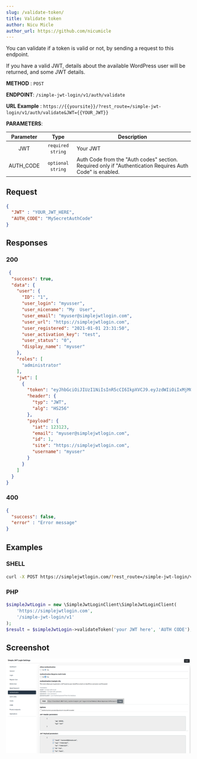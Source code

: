 ```yaml
---
slug: /validate-token/
title: Validate token
author: Nicu Micle
author_url: https://github.com/nicumicle
---
```


You can validate if a token is valid or not, by sending a request to this endpoint.

If you have a valid JWT, details about the available WordPress user will be returned, and some JWT details.


**METHOD** : `POST`

**ENDPOINT**: `/simple-jwt-login/v1/auth/validate`

**URL Example** : `https://{{yoursite}}/?rest_route=/simple-jwt-login/v1/auth/validate&JWT={{YOUR_JWT}}`

**PARAMETERS**:

| Parameter       |   Type           |   Description|
| :-------------: | :--------------: | ------------ |
|   JWT  | `required` `string` | Your JWT |
| AUTH_CODE | `optional` `string` | Auth Code from the "Auth codes" section. Required only if "Authentication Requires Auth Code" is enabled.|


## Request

```json
{
  "JWT" : "YOUR_JWT_HERE",
  "AUTH_CODE": "MySecretAuthCode"
}
```


## Responses

### 200
```json
 {
  "success": true,
  "data": {
    "user": {
      "ID": "1",
      "user_login": "myusser",
      "user_nicename": "My  User",
      "user_email": "myuser@simplejwtlogin.com",
      "user_url": "https://simplejwtlogin.com",
      "user_registered": "2021-01-01 23:31:50",
      "user_activation_key": "test",
      "user_status": "0",
      "display_name": "myuser"
    },
    "roles": [
      "administrator"
    ],
    "jwt": [
      {
        "token": "eyJhbGciOiJIUzI1NiIsInR5cCI6IkpXVCJ9.eyJzdWIiOiIxMjM0NTY3ODkwIiwibmFtZSI6IkpvaG4gRG9lIiwiaWF0IjoxNTE2MjM5MDIyfQ.SflKxwRJSMeKKF2QT4fwpMeJf36POk6yJV_adQssw5c",
        "header": {
          "typ": "JWT",
          "alg": "HS256"
        },
        "payload": {
          "iat": 123123,
          "email": "myuser@simplejwtlogin.com",
          "id": 1,
          "site": "https://simplejwtlogin.com",
          "username": "myuser"
        }
      }
    ]
  }
}
```

### 400

```json
{
  "success": false,
  "error" : "Error message"
}
```

## Examples

### SHELL

```bash
curl -X POST https://simplejwtlogin.com/?rest_route=/simple-jwt-login/v1/auth/validate -d '{"JWT":"YOUR_JWT"}'
```

### PHP

```php
$simpleJwtLogin = new \SimpleJwtLoginClient\SimpleJwtLoginClient(
    'https://simplejwtlogin.com',
    '/simple-jwt-login/v1'
);
$result = $simpleJwtLogin->validateToken('your JWT here', 'AUTH CODE');
```

## Screenshot

![](https://github.com/nicumicle/simple-jwt-login/blob/master/wordpress.org/assets/screenshot-7.png?raw=true)
